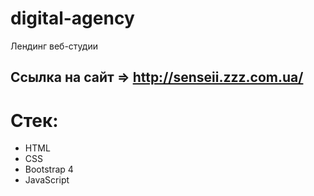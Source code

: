 # digital-agency
Лендинг веб-студии

## Ссылка на сайт => http://senseii.zzz.com.ua/

# Стек:
+ HTML
+ CSS
+ Bootstrap 4
+ JavaScript

